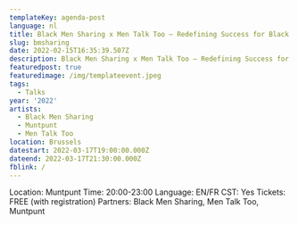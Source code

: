 ```yaml
---
templateKey: agenda-post
language: nl
title: Black Men Sharing x Men Talk Too – Redefining Success for Black Men
slug: bmsharing
date: 2022-02-15T16:35:39.507Z
description: Black Men Sharing x Men Talk Too – Redefining Success for Black Men
featuredpost: true
featuredimage: /img/templateevent.jpeg
tags:
  - Talks
year: '2022'
artists:
  - Black Men Sharing
  - Muntpunt
  - Men Talk Too
location: Brussels
datestart: 2022-03-17T19:00:00.000Z
dateend: 2022-03-17T21:30:00.000Z
fblink: /
---
```


Location: Muntpunt
Time: 20:00-23:00
Language: EN/FR
CST: Yes
Tickets: FREE (with registration)
Partners: Black Men Sharing, Men Talk Too, Muntpunt

